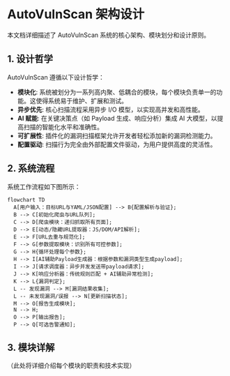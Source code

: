 # AutoVulnScan 架构设计

本文档详细描述了 AutoVulnScan 系统的核心架构、模块划分和设计原则。

## 1. 设计哲学

AutoVulnScan 遵循以下设计哲学：

- **模块化**: 系统被划分为一系列高内聚、低耦合的模块，每个模块负责单一的功能。这使得系统易于维护、扩展和测试。
- **异步优先**: 核心扫描流程采用异步 I/O 模型，以实现高并发和高性能。
- **AI 赋能**: 在关键决策点（如 Payload 生成、响应分析）集成 AI 大模型，以提高扫描的智能化水平和准确性。
- **可扩展性**: 插件化的漏洞扫描框架允许开发者轻松添加新的漏洞检测能力。
- **配置驱动**: 扫描行为完全由外部配置文件驱动，为用户提供高度的灵活性。

## 2. 系统流程

系统工作流程如下图所示：

```mermaid
flowchart TD
  A[用户输入：目标URL与YAML/JSON配置] --> B{配置解析与验证};
  B --> C[初始化爬虫与URL队列];
  C --> D[爬虫模块：递归抓取所有页面];
  D --> E[动态/隐藏URL提取器：JS/DOM/API解析];
  E --> F[URL去重与规范化];
  F --> G[参数提取模块：识别所有可控参数];
  G --> H{循环处理每个参数};
  H --> I[AI辅助Payload生成器：根据参数和漏洞类型生成payload];
  I --> J[请求调度器：异步并发发送带payload请求];
  J --> K[响应分析器：传统规则匹配 + AI辅助异常检测];
  K --> L{漏洞判定};
  L -- 发现漏洞 --> M[漏洞结果收集];
  L -- 未发现漏洞/误报 --> N[更新扫描状态];
  M --> O[报告生成模块];
  N --> H;
  O --> P[输出报告];
  P --> Q[可选告警通知];
```

## 3. 模块详解

（此处将详细介绍每个模块的职责和技术实现）
